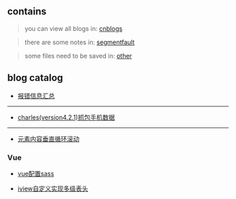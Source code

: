 ## contains
> you can view all blogs in: [cnblogs](http://www.cnblogs.com/he-wei/)

> there are some notes in: [segmentfault](https://segmentfault.com/u/hewei/notes)

> some files need to be saved in: [other]()

## blog catalog

- [报错信息汇总](http://www.cnblogs.com/he-wei/p/8478498.html)

---
- [charles(version4.2.1)抓包手机数据](http://www.cnblogs.com/he-wei/p/8482243.html)

---
- [元素内容垂直循环滚动](http://www.cnblogs.com/he-wei/p/8489773.html)

### Vue
- [vue配置sass](http://www.cnblogs.com/he-wei/p/7929045.html)

- [iview自定义实现多级表头](http://www.cnblogs.com/he-wei/p/8487998.html)